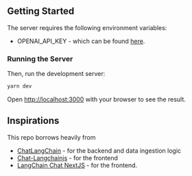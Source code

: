 ## Getting Started

The server requires the following environment variables:
- OPENAI_API_KEY - which can be found [here](https://platform.openai.com/account/api-keys).

### Running the Server

Then, run the development server:

```bash
yarn dev
```

Open [http://localhost:3000](http://localhost:3000) with your browser to see the result.

## Inspirations

This repo borrows heavily from

- [ChatLangChain](https://github.com/hwchase17/chat-langchain) - for the backend and data ingestion logic
- [Chat-Langchainjs](https://github.com/sullivan-sean/chat-langchainjs) - for the frontend
- [LangChain Chat NextJS](https://github.com/zahidkhawaja/langchain-chat-nextjs) - for the frontend.